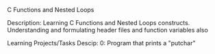 C Functions and Nested Loops

Description: Learning C Functions and Nested Loops constructs. Understanding and formulating header files and function variables also

Learning Projects/Tasks Descip:
0: Program that prints a "putchar"